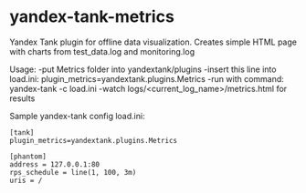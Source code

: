 # yandex-tank-metrics
Yandex Tank plugin for offline data visualization.
Creates simple HTML page with charts from test_data.log and monitoring.log

Usage:
    -put Metrics folder into yandextank/plugins
    -insert this line into load.ini: plugin_metrics=yandextank.plugins.Metrics
    -run with command: yandex-tank -c load.ini
    -watch logs/<current_log_name>/metrics.html for results

Sample yandex-tank config load.ini:

    [tank]
    plugin_metrics=yandextank.plugins.Metrics

    [phantom]
    address = 127.0.0.1:80
    rps_schedule = line(1, 100, 3m)
    uris = /
